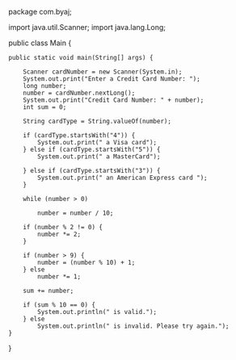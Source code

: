 package com.byaj;

import java.util.Scanner;
import java.lang.Long;

public class Main {

    public static void main(String[] args) {

        Scanner cardNumber = new Scanner(System.in);
        System.out.print("Enter a Credit Card Number: ");
        long number;
        number = cardNumber.nextLong();
        System.out.print("Credit Card Number: " + number);
        int sum = 0;

        String cardType = String.valueOf(number);

        if (cardType.startsWith("4")) {
            System.out.print(" a Visa card");
        } else if (cardType.startsWith("5")) {
            System.out.print(" a MasterCard");

        } else if (cardType.startsWith("3")) {
            System.out.print(" an American Express card ");
        }

        while (number > 0)

            number = number / 10;

        if (number % 2 != 0) {
            number *= 2;
        }

        if (number > 9) {
            number = (number % 10) + 1;
        } else
            number *= 1;

        sum += number;

        if (sum % 10 == 0) {
            System.out.println(" is valid.");
        } else
            System.out.println(" is invalid. Please try again.");
    }
}
